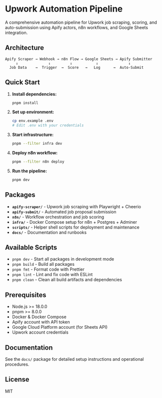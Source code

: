 # Upwork Automation Pipeline

A comprehensive automation pipeline for Upwork job scraping, scoring, and auto-submission using Apify actors, n8n workflows, and Google Sheets integration.

## Architecture

```
Apify Scraper → Webhook → n8n Flow → Google Sheets → Apify Submitter
     ↓              ↓         ↓           ↓              ↓
  Job Data    →  Trigger  →  Score   →   Log      →  Auto-Submit
```

## Quick Start

1. **Install dependencies:**
   ```bash
   pnpm install
   ```

2. **Set up environment:**
   ```bash
   cp env.example .env
   # Edit .env with your credentials
   ```

3. **Start infrastructure:**
   ```bash
   pnpm --filter infra dev
   ```

4. **Deploy n8n workflow:**
   ```bash
   pnpm --filter n8n deploy
   ```

5. **Run the pipeline:**
   ```bash
   pnpm dev
   ```

## Packages

- **`apify-scraper/`** - Upwork job scraping with Playwright + Cheerio
- **`apify-submit/`** - Automated job proposal submission
- **`n8n/`** - Workflow orchestration and job scoring
- **`infra/`** - Docker Compose setup for n8n + Postgres + Adminer
- **`scripts/`** - Helper shell scripts for deployment and maintenance
- **`docs/`** - Documentation and runbooks

## Available Scripts

- `pnpm dev` - Start all packages in development mode
- `pnpm build` - Build all packages
- `pnpm fmt` - Format code with Prettier
- `pnpm lint` - Lint and fix code with ESLint
- `pnpm clean` - Clean all build artifacts and dependencies

## Prerequisites

- Node.js >= 18.0.0
- pnpm >= 8.0.0
- Docker & Docker Compose
- Apify account with API token
- Google Cloud Platform account (for Sheets API)
- Upwork account credentials

## Documentation

See the `docs/` package for detailed setup instructions and operational procedures.

## License

MIT

